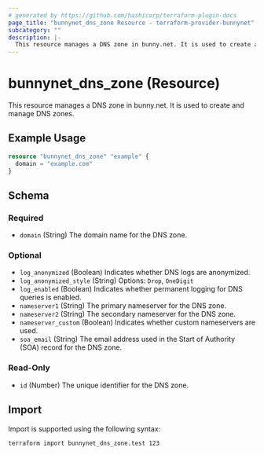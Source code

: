 ```yaml
---
# generated by https://github.com/hashicorp/terraform-plugin-docs
page_title: "bunnynet_dns_zone Resource - terraform-provider-bunnynet"
subcategory: ""
description: |-
  This resource manages a DNS zone in bunny.net. It is used to create and manage DNS zones.
---
```


# bunnynet_dns_zone (Resource)

This resource manages a DNS zone in bunny.net. It is used to create and manage DNS zones.

## Example Usage

```terraform
resource "bunnynet_dns_zone" "example" {
  domain = "example.com"
}
```

<!-- schema generated by tfplugindocs -->
## Schema

### Required

- `domain` (String) The domain name for the DNS zone.

### Optional

- `log_anonymized` (Boolean) Indicates whether DNS logs are anonymized.
- `log_anonymized_style` (String) Options: `Drop`, `OneDigit`
- `log_enabled` (Boolean) Indicates whether permanent logging for DNS queries is enabled.
- `nameserver1` (String) The primary nameserver for the DNS zone.
- `nameserver2` (String) The secondary nameserver for the DNS zone.
- `nameserver_custom` (Boolean) Indicates whether custom nameservers are used.
- `soa_email` (String) The email address used in the Start of Authority (SOA) record for the DNS zone.

### Read-Only

- `id` (Number) The unique identifier for the DNS zone.

## Import

Import is supported using the following syntax:

```shell
terraform import bunnynet_dns_zone.test 123
```

